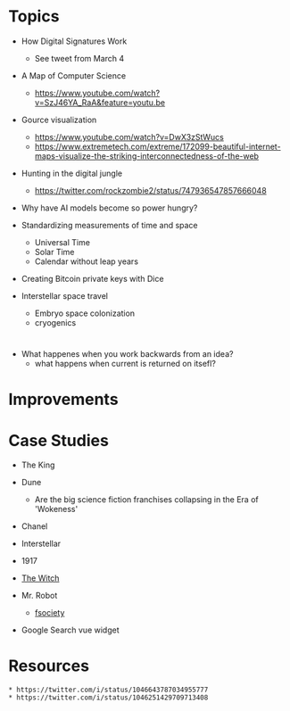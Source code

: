 # Topics

* How Digital Signatures Work
    - See tweet from March 4
* A Map of Computer Science
    - https://www.youtube.com/watch?v=SzJ46YA_RaA&feature=youtu.be
* Gource visualization
    - https://www.youtube.com/watch?v=DwX3zStWucs
    - https://www.extremetech.com/extreme/172099-beautiful-internet-maps-visualize-the-striking-interconnectedness-of-the-web
* Hunting in the digital jungle
    - https://twitter.com/rockzombie2/status/747936547857666048
* Why have AI models become so power hungry?

* Standardizing measurements of time and space
    - Universal Time
    - Solar Time
    - Calendar without leap years

* Creating Bitcoin private keys with Dice

* Interstellar space travel
    - Embryo space colonization
    - cryogenics
    
# 


* What happenes when you work backwards from an idea?
    - what happens when current is returned on itsefl?

# Improvements

# Case Studies

 * The King
 * Dune
    - Are the big science fiction franchises collapsing in the Era of 'Wokeness'
 * Chanel
 * Interstellar
 * 1917
 * [The Witch](https://www.imdb.com/title/tt4263482/)
 * Mr. Robot
    - [fsociety](https://www.google.com/search?q=fsociety)

* Google Search vue widget


# Resources
    * https://twitter.com/i/status/1046643787034955777
    * https://twitter.com/i/status/1046251429709713408
